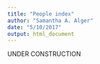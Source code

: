 ```yaml
---
title: "People index"
author: "Samantha A. Alger"
date: "5/10/2017"
output: html_document
---
```


UNDER CONSTRUCTION